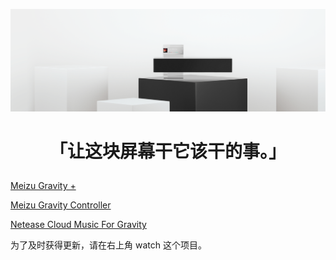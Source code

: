![](https://github.com/lz233/MeizuGravity/raw/master/Gravity/banner.png)



# <p align="center">「让这块屏幕干它该干的事。」</p>

[Meizu Gravity +](GRAVITY_PLUS.md)

[Meizu Gravity Controller](CONTROLLER.md)

[Netease Cloud Music  For Gravity](NETEASECLOUDMUSIC.md)

为了及时获得更新，请在右上角 watch 这个项目。